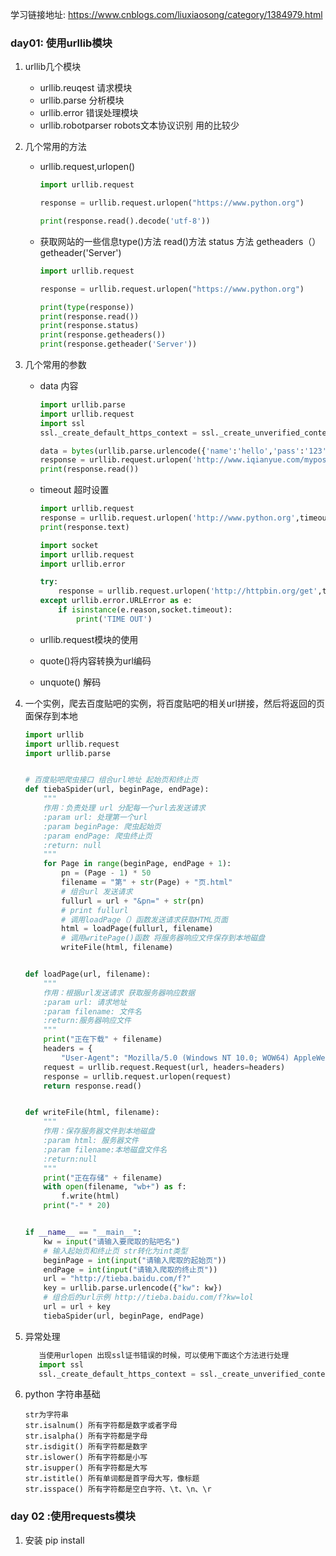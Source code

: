 学习链接地址: https://www.cnblogs.com/liuxiaosong/category/1384979.html

### day01: 使用urllib模块

1. urllib几个模块

   - urllib.reuqest 请求模块
   - urllib.parse 分析模块
   - urllib.error 错误处理模块
   - urllib.robotparser robots文本协议识别 用的比较少

2. 几个常用的方法

   - urllib.request,urlopen()

     ```python
     import urllib.request
     
     response = urllib.request.urlopen("https://www.python.org")
     
     print(response.read().decode('utf-8'))
     ```

   - 获取网站的一些信息type()方法 read()方法 status 方法 getheaders（） getheader('Server')

     ```python
     import urllib.request
     
     response = urllib.request.urlopen("https://www.python.org")
     
     print(type(response))
     print(response.read())
     print(response.status)
     print(response.getheaders())
     print(response.getheader('Server'))
     ```

3. 几个常用的参数

   - data 内容

     ```python
     import urllib.parse
     import urllib.request
     import ssl
     ssl._create_default_https_context = ssl._create_unverified_context
     
     data = bytes(urllib.parse.urlencode({'name':'hello','pass':'123'}),encoding='utf-8')
     response = urllib.request.urlopen('http://www.iqianyue.com/mypost',data=data)
     print(response.read())
     ```

   - timeout 超时设置

     ```python
     import urllib.request
     response = urllib.request.urlopen('http://www.python.org',timeout=1)
     print(response.text)
     
     import socket
     import urllib.request
     import urllib.error
     
     try:
         response = urllib.request.urlopen('http://httpbin.org/get',timeout=1)
     except urllib.error.URLError as e:
         if isinstance(e.reason,socket.timeout):
             print('TIME OUT')
     ```

   - urllib.request模块的使用

   - quote()将内容转换为url编码

   - unquote() 解码

4. 一个实例，爬去百度贴吧的实例，将百度贴吧的相关url拼接，然后将返回的页面保存到本地

   ```python
   import urllib
   import urllib.request
   import urllib.parse
   
   
   # 百度贴吧爬虫接口 组合url地址 起始页和终止页
   def tiebaSpider(url, beginPage, endPage):
       """
       作用：负责处理 url 分配每一个url去发送请求
       :param url: 处理第一个url
       :param beginPage: 爬虫起始页
       :param endPage: 爬虫终止页
       :return: null
       """
       for Page in range(beginPage, endPage + 1):
           pn = (Page - 1) * 50
           filename = "第" + str(Page) + "页.html"
           # 组合url 发送请求
           fullurl = url + "&pn=" + str(pn)
           # print fullurl
           # 调用loadPage（）函数发送请求获取HTML页面
           html = loadPage(fullurl, filename)
           # 调用writePage()函数 将服务器响应文件保存到本地磁盘
           writeFile(html, filename)
   
   
   def loadPage(url, filename):
       """
       作用：根据url发送请求 获取服务器响应数据
       :param url: 请求地址
       :param filename: 文件名
       :return:服务器响应文件
       """
       print("正在下载" + filename)
       headers = {
           "User-Agent": "Mozilla/5.0 (Windows NT 10.0; WOW64) AppleWebKit/537.36 (KHTML, like Gecko) Chrome/51.0.2704.103 Safari/537.36"}
       request = urllib.request.Request(url, headers=headers)
       response = urllib.request.urlopen(request)
       return response.read()
   
   
   def writeFile(html, filename):
       """
       作用：保存服务器文件到本地磁盘
       :param html: 服务器文件
       :param filename:本地磁盘文件名
       :return:null
       """
       print("正在存储" + filename)
       with open(filename, "wb+") as f:
           f.write(html)
       print("-" * 20)
   
   
   if __name__ == "__main__":
       kw = input("请输入要爬取的贴吧名")
       # 输入起始页和终止页 str转化为int类型
       beginPage = int(input("请输入爬取的起始页"))
       endPage = int(input("请输入爬取的终止页"))
       url = "http://tieba.baidu.com/f?"
       key = urllib.parse.urlencode({"kw": kw})
       # 组合后的url示例 http://tieba.baidu.com/f?kw=lol
       url = url + key
       tiebaSpider(url, beginPage, endPage)
   ```

5. 异常处理
    ```python
       当使用urlopen 出现ssl证书错误的时候，可以使用下面这个方法进行处理
       import ssl
       ssl._create_default_https_context = ssl._create_unverified_context
    ```

6. python 字符串基础

   ```
   str为字符串
   str.isalnum() 所有字符都是数字或者字母
   str.isalpha() 所有字符都是字母
   str.isdigit() 所有字符都是数字
   str.islower() 所有字符都是小写
   str.isupper() 所有字符都是大写
   str.istitle() 所有单词都是首字母大写，像标题
   str.isspace() 所有字符都是空白字符、\t、\n、\r
   ```

   

### day 02 :使用requests模块

1. 安装 pip install 